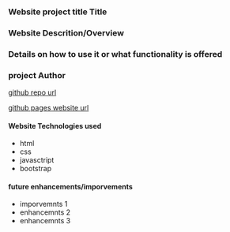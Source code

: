 ### Website project title Title 

### Website Descrition/Overview   

### Details on how to use it or what functionality is offered

### project Author

[github repo url](http://)

[github pages website url](http://)

#### Website Technologies used
- html
- css
- javasctript
- bootstrap

#### future enhancements/imporvements 
- imporvemnts 1
- enhancemnts 2
- enhancemnts 3

